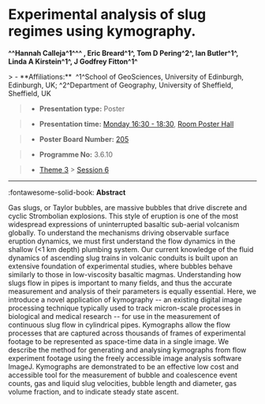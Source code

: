 # Experimental analysis of slug regimes using kymography.

**^^Hannah Calleja^1^^^ , Eric Breard^1^, Tom D Pering^2^, Ian Butler^1^, Linda A Kirstein^1^, J Godfrey Fitton^1^**

<!-- more -->> - **Affiliations:**  ^1^School of GeoSciences, University of Edinburgh, Edinburgh, UK; ^2^Department of Geography, University of Sheffield, Sheffield, UK

> - **Presentation type:** Poster

> - **Presentation time:** [Monday 16:30 - 18:30](../sessions_comparison.md#__tabbed_1_6), [Room Poster Hall](../maps_venue.md#__tabbed_1_1)

> - **Poster Board Number:** [205](../map_poster_boards.md#monday)

> - **Programme No:** 3.6.10

> - [Theme 3](../theme3.md) > [Session 6](../sessions/session-3-6.md)

--- 

:fontawesome-solid-book: **Abstract**

Gas slugs, or Taylor bubbles, are massive bubbles that drive discrete and cyclic Strombolian explosions. This style of eruption is one of the most widespread expressions of uninterrupted basaltic sub-aerial volcanism globally. To understand the mechanisms driving observable surface eruption dynamics, we must first understand the flow dynamics in the shallow (<1 km depth) plumbing system. Our current knowledge of the fluid dynamics of ascending slug trains in volcanic conduits is built upon an extensive foundation of experimental studies, where bubbles behave similarly to those in low-viscosity basaltic magmas. Understanding how slugs flow in pipes is important to many fields, and thus the accurate measurement and analysis of their parameters is equally essential. Here, we introduce a novel application of kymography -- an existing digital image processing technique typically used to track micron-scale processes in biological and medical research -- for use in the measurement of continuous slug flow in cylindrical pipes. Kymographs allow the flow processes that are captured across thousands of frames of experimental footage to be represented as space-time data in a single image. We describe the method for generating and analysing kymographs from flow experiment footage using the freely accessible image analysis software ImageJ. Kymographs are demonstrated to be an effective low cost and accessible tool for the measurement of bubble and coalescence event counts, gas and liquid slug velocities, bubble length and diameter, gas volume fraction, and to indicate steady state ascent.

